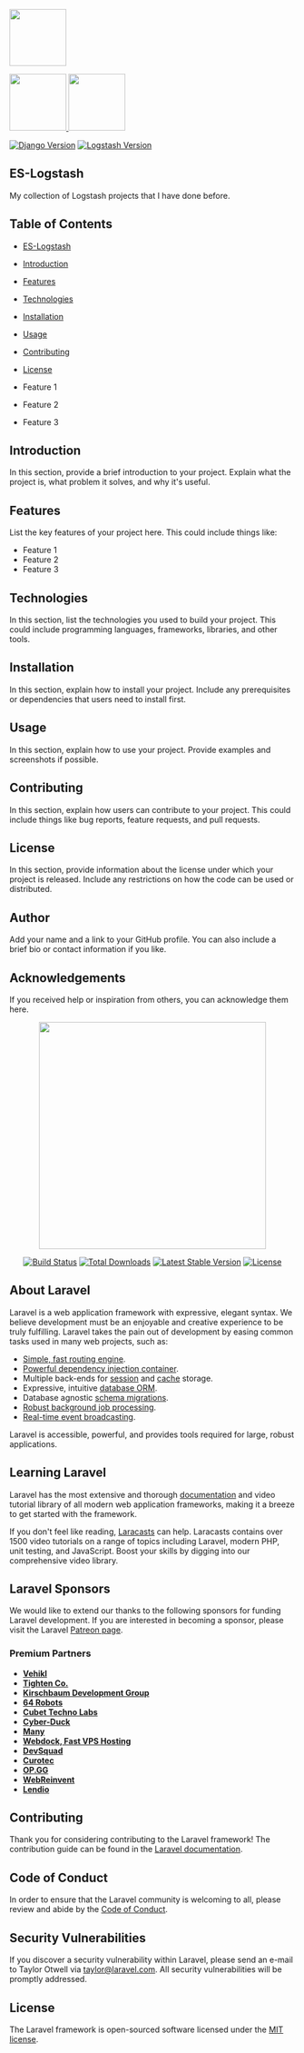 <p align="left"><a href="https://www.elastic.co/products/logstash" target="_blank"><img src="https://static-www.elastic.co/v3/assets/bltefdd0b53724fa2ce/blt4466841eed0bf232/5d082a5e97f2babb5af907ee/logo-kibana-32-color.svg" width="100"> </a></p>

<p align="left"><a href="https://www.elastic.co/products/logstash" target="_blank"><img src="https://static-www.elastic.co/v3/assets/bltefdd0b53724fa2ce/blt8b679e63f2b49b27/5d082d93877575d0584761c0/logo-logstash-32-color.svg" width="100"> </a> <a href="https://www.elastic.co/products/kibana" target="_blank"><img src="https://static-www.elastic.co/v3/assets/bltefdd0b53724fa2ce/blt4466841eed0bf232/5d082a5e97f2babb5af907ee/logo-kibana-32-color.svg" width="100"> </a></p>

[![Django Version](https://img.shields.io/badge/django-3.2.7-green)](https://www.djangoproject.com/)
[![Logstash Version](https://img.shields.io/badge/logstash-7.16.2-green)](https://www.elastic.co/products/logstash)


## ES-Logstash

My collection of Logstash projects that I have done before.

## Table of Contents

- [ES-Logstash](#es-logstash)
- [Introduction](#introduction)
- [Features](#features)
- [Technologies](#technologies)
- [Installation](#installation)
- [Usage](#usage)
- [Contributing](#contributing)
- [License](#license)

- Feature 1
- Feature 2
- Feature 3

## Introduction

In this section, provide a brief introduction to your project. Explain what the project is, what problem it solves, and why it's useful.

## Features

List the key features of your project here. This could include things like:

- Feature 1
- Feature 2
- Feature 3

## Technologies

In this section, list the technologies you used to build your project. This could include programming languages, frameworks, libraries, and other tools.

## Installation

In this section, explain how to install your project. Include any prerequisites or dependencies that users need to install first.

## Usage

In this section, explain how to use your project. Provide examples and screenshots if possible.

## Contributing

In this section, explain how users can contribute to your project. This could include things like bug reports, feature requests, and pull requests.

## License

In this section, provide information about the license under which your project is released. Include any restrictions on how the code can be used or distributed.

## Author

Add your name and a link to your GitHub profile. You can also include a brief bio or contact information if you like.

## Acknowledgements

If you received help or inspiration from others, you can acknowledge them here.


<p align="center"><a href="https://laravel.com" target="_blank"><img src="[https://raw.githubusercontent.com/laravel/art/master/logo-lockup/5%20SVG/2%20CMYK/1%20Full%20Color/laravel-logolockup-cmyk-red.svg]" width="400"></a></p>

<p align="center">
<a href="https://travis-ci.org/laravel/framework"><img src="https://travis-ci.org/laravel/framework.svg" alt="Build Status"></a>
<a href="https://packagist.org/packages/laravel/framework"><img src="https://img.shields.io/packagist/dt/laravel/framework" alt="Total Downloads"></a>
<a href="https://packagist.org/packages/laravel/framework"><img src="https://img.shields.io/packagist/v/laravel/framework" alt="Latest Stable Version"></a>
<a href="https://packagist.org/packages/laravel/framework"><img src="https://img.shields.io/packagist/l/laravel/framework" alt="License"></a>
</p>

## About Laravel

Laravel is a web application framework with expressive, elegant syntax. We believe development must be an enjoyable and creative experience to be truly fulfilling. Laravel takes the pain out of development by easing common tasks used in many web projects, such as:

- [Simple, fast routing engine](https://laravel.com/docs/routing).
- [Powerful dependency injection container](https://laravel.com/docs/container).
- Multiple back-ends for [session](https://laravel.com/docs/session) and [cache](https://laravel.com/docs/cache) storage.
- Expressive, intuitive [database ORM](https://laravel.com/docs/eloquent).
- Database agnostic [schema migrations](https://laravel.com/docs/migrations).
- [Robust background job processing](https://laravel.com/docs/queues).
- [Real-time event broadcasting](https://laravel.com/docs/broadcasting).

Laravel is accessible, powerful, and provides tools required for large, robust applications.

## Learning Laravel

Laravel has the most extensive and thorough [documentation](https://laravel.com/docs) and video tutorial library of all modern web application frameworks, making it a breeze to get started with the framework.

If you don't feel like reading, [Laracasts](https://laracasts.com) can help. Laracasts contains over 1500 video tutorials on a range of topics including Laravel, modern PHP, unit testing, and JavaScript. Boost your skills by digging into our comprehensive video library.

## Laravel Sponsors

We would like to extend our thanks to the following sponsors for funding Laravel development. If you are interested in becoming a sponsor, please visit the Laravel [Patreon page](https://patreon.com/taylorotwell).

### Premium Partners

- **[Vehikl](https://vehikl.com/)**
- **[Tighten Co.](https://tighten.co)**
- **[Kirschbaum Development Group](https://kirschbaumdevelopment.com)**
- **[64 Robots](https://64robots.com)**
- **[Cubet Techno Labs](https://cubettech.com)**
- **[Cyber-Duck](https://cyber-duck.co.uk)**
- **[Many](https://www.many.co.uk)**
- **[Webdock, Fast VPS Hosting](https://www.webdock.io/en)**
- **[DevSquad](https://devsquad.com)**
- **[Curotec](https://www.curotec.com/services/technologies/laravel/)**
- **[OP.GG](https://op.gg)**
- **[WebReinvent](https://webreinvent.com/?utm_source=laravel&utm_medium=github&utm_campaign=patreon-sponsors)**
- **[Lendio](https://lendio.com)**

## Contributing

Thank you for considering contributing to the Laravel framework! The contribution guide can be found in the [Laravel documentation](https://laravel.com/docs/contributions).

## Code of Conduct

In order to ensure that the Laravel community is welcoming to all, please review and abide by the [Code of Conduct](https://laravel.com/docs/contributions#code-of-conduct).

## Security Vulnerabilities

If you discover a security vulnerability within Laravel, please send an e-mail to Taylor Otwell via [taylor@laravel.com](mailto:taylor@laravel.com). All security vulnerabilities will be promptly addressed.

## License

The Laravel framework is open-sourced software licensed under the [MIT license](https://opensource.org/licenses/MIT).

